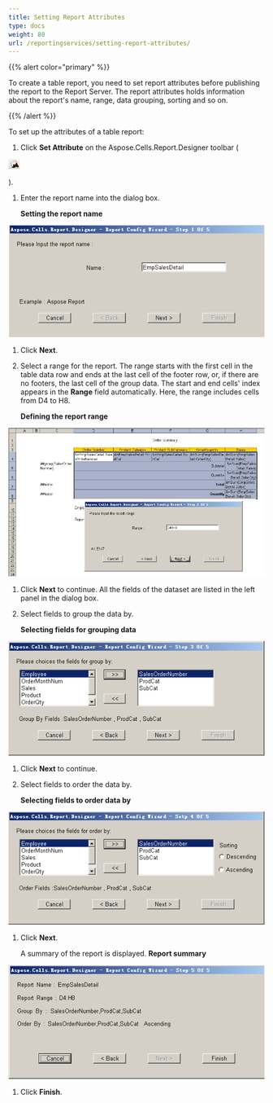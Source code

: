 ```yaml
---
title: Setting Report Attributes
type: docs
weight: 80
url: /reportingservices/setting-report-attributes/
---
```


{{% alert color="primary" %}} 

To create a table report, you need to set report attributes before publishing the report to the Report Server. The report attributes holds information about the report's name, range, data grouping, sorting and so on.

{{% /alert %}} 

To set up the attributes of a table report:

1. Click **Set Attribute** on the Aspose.Cells.Report.Designer toolbar (

![todo:image_alt_text](setting-report-attributes_1.png)

).

1. Enter the report name into the dialog box. 

   **Setting the report name** 

![todo:image_alt_text](setting-report-attributes_2.png)




1. Click **Next**.
1. Select a range for the report.
   The range starts with the first cell in the table data row and ends at the last cell of the footer row, or, if there are no footers, the last cell of the group data.
   The start and end cells' index appears in the **Range** field automatically. Here, the range includes cells from D4 to H8. 

   **Defining the report range** 

![todo:image_alt_text](setting-report-attributes_3.png)




1. Click **Next** to continue.
   All the fields of the dataset are listed in the left panel in the dialog box. 
1. Select fields to group the data by. 

   **Selecting fields for grouping data** 

![todo:image_alt_text](setting-report-attributes_4.png)




1. Click **Next** to continue.
1. Select fields to order the data by. 

   **Selecting fields to order data by** 

![todo:image_alt_text](setting-report-attributes_5.png)




1. Click **Next**.

   A summary of the report is displayed.
   **Report summary** 

![todo:image_alt_text](setting-report-attributes_6.png)

1. Click **Finish**.
